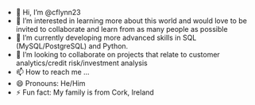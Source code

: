 - 👋 Hi, I’m @cflynn23
- 👀 I’m interested in learning more about this world and would love to be invited to collaborate and learn from as many people as possible 
- 🌱 I’m currently developing more advanced skills in SQL (MySQL/PostgreSQL) and Python.
- 💞️ I’m looking to collaborate on projects that relate to customer analytics/credit risk/investment analysis
- 📫 How to reach me ...
- 😄 Pronouns: He/Him
- ⚡ Fun fact: My family is from Cork, Ireland

<!---
cflynn23/cflynn23 is a ✨ special ✨ repository because its `README.md` (this file) appears on your GitHub profile.
You can click the Preview link to take a look at your changes.
--->
